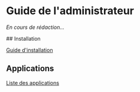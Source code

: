 # Guide de l'administrateur

*En cours de rédaction...*

## Installation

[Guide d'installation](/install_fr)

## Applications

[Liste des applications](/apps_fr)
